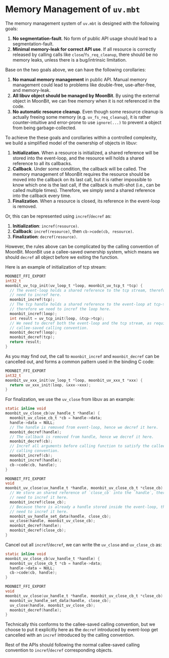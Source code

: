 # Memory Management of `uv.mbt`

The memory management system of `uv.mbt` is designed with the following goals:

1. **No segmentation-fault**. No form of public API usage should lead to a
   segmentation-fault.
2. **Minimal memory-leak for correct API use**. If all resource is correctly
   released by calling calls like `close`/`fs_req_cleanup`, there should be no
   memory leaks, unless there is a bug/intrinsic limitation.

Base on the two goals above, we can have the following corollaries:

1. **No manual memory management** in public API. Manual memory management could
   lead to problems like double-free, use-after-free, and memory-leak.
2. **All libuv object should be managed by MoonBit**. By using the external
   object in MoonBit, we can free memory when it is not referenced in the code.
3. **No automatic resource cleanup**. Even though some resource cleanup is
   actually freeing some memory (e.g. `uv_fs_req_cleanup`), it is rather
   counter-intuitive and error-prone to use `ignore(...)` to prevent a object
   from being garbage-collected.

To achieve the these goals and corollaries within a controlled complexity, we
build a simplified model of the ownership of objects in libuv:

1. **Initialization**. When a resource is initialized, a shared reference will
   be stored into the event-loop, and the resource will holds a shared reference
   to all its callbacks.
2. **Callback**. Under some condition, the callback will be called. The memory
   management of MoonBit requires the resource should be moved into the callback
   on its last call, but it is rather impossible to know which one is the last
   call, if the callback is multi-shot (i.e., can be called multiple times).
   Therefore, we simply send a shared reference into the callback every time.
3. **Finalization**. When a resource is closed, its reference in the event-loop
   is removed.

Or, this can be represented using `incref`/`decref` as:

1. **Initialization**: `incref(resource)`.
2. **Callback**: `incref(resource)`, then `cb->code(cb, resource)`.
3. **Finalization**: `decref(resource)`.

However, the rules above can be complicated by the calling convention of
MoonBit. MoonBit use a callee-saved ownership system, which means we should
`decref` all object before we exiting the function.

Here is an example of initialization of tcp stream:

```c
MOONBIT_FFI_EXPORT
int32_t
moonbit_uv_tcp_init(uv_loop_t *loop, moonbit_uv_tcp_t *tcp) {
  // The event-loop holds a shared reference to the tcp stream, therefore we
  // need to incref here.
  moonbit_incref(tcp);
  // The tcp handle holds a shared reference to the event-loop at tcp->tcp.loop,
  // therefore we need to incref the loop here.
  moonbit_incref(loop);
  int result = uv_tcp_init(loop, &tcp->tcp);
  // We need to decref both the event-loop and the tcp stream, as required the
  // callee-saved calling convention.
  moonbit_decref(loop);
  moonbit_decref(tcp);
  return result;
}
```

As you may find out, the call to `moonbit_incref` and `moonbit_decref` can be
cancelled out, and forms a common pattern used in the binding C code:

```c
MOONBIT_FFI_EXPORT
int32_t
moonbit_uv_xxx_init(uv_loop_t *loop, moonbit_uv_xxx_t *xxx) {
  return uv_xxx_init(loop, &xxx->xxx);
}
```

For finalization, we use the `uv_close` from libuv as an example:

```c
static inline void
moonbit_uv_close_cb(uv_handle_t *handle) {
  moonbit_uv_close_cb_t *cb = handle->data;
  handle->data = NULL;
  // The handle is removed from event-loop, hence we decref it here.
  moonbit_decref(handle);
  // The callback is removed from handle, hence we decref it here.
  moonbit_decref(cb);
  // Incref all arguments before calling function to satisfy the callee-saved
  // calling convention.
  moonbit_incref(cb);
  moonbit_incref(handle);
  cb->code(cb, handle);
}

MOONBIT_FFI_EXPORT
void
moonbit_uv_close(uv_handle_t *handle, moonbit_uv_close_cb_t *close_cb) {
  // We store an shared reference of `close_cb` into the `handle`, therefore we
  // need to incref it here.
  moonbit_incref(close_cb);
  // Because there is already a handle stored inside the event-loop, there is no
  // need to incref it here.
  moonbit_uv_handle_set_data(handle, close_cb);
  uv_close(handle, moonbit_uv_close_cb);
  moonbit_decref(handle);
  moonbit_decref(close_cb);
}
```

Cancel out all `incref`/`decref`, we can write the `uv_close` and `uv_close_cb`
as:

```c
static inline void
moonbit_uv_close_cb(uv_handle_t *handle) {
  moonbit_uv_close_cb_t *cb = handle->data;
  handle->data = NULL;
  cb->code(cb, handle);
}

MOONBIT_FFI_EXPORT
void
moonbit_uv_close(uv_handle_t *handle, moonbit_uv_close_cb_t *close_cb) {
  moonbit_uv_handle_set_data(handle, close_cb);
  uv_close(handle, moonbit_uv_close_cb);
  moonbit_decref(handle);
}
```

Technically this conforms to the callee-saved calling convention, but we choose
to put it explicitly here as the `decref` introduced by event-loop get cancelled
with an `incref` introduced by the calling convention.

Rest of the APIs should following the normal callee-saved calling convention to
`incref`/`decref` corresponding objects.

